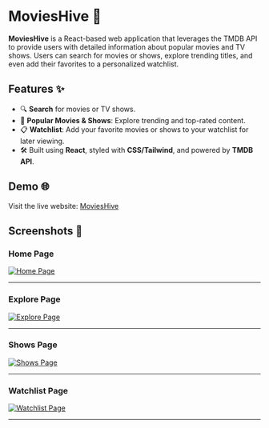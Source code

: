 # MoviesHive 🎥

**MoviesHive** is a React-based web application that leverages the TMDB API to provide users with detailed information about popular movies and TV shows. Users can search for movies or shows, explore trending titles, and even add their favorites to a personalized watchlist.

## Features ✨

- 🔍 **Search** for movies or TV shows.
- 🌟 **Popular Movies & Shows**: Explore trending and top-rated content.
- 📋 **Watchlist**: Add your favorite movies or shows to your watchlist for later viewing.
- 🛠️ Built using **React**, styled with **CSS/Tailwind**, and powered by **TMDB API**.

## Demo 🌐

Visit the live website: [MoviesHive](https://react-movie-website-six.vercel.app/)

## Screenshots 📸

### Home Page
[![Home Page](https://i.postimg.cc/7h38jK6C/Screenshot-20241226-030614.png)](https://postimg.cc/rRwPrC5c)

---

### Explore Page
[![Explore Page](https://i.postimg.cc/zfYSLn6h/Screenshot-20241226-030637.png)](https://postimg.cc/BjN1k1qZ)

---

### Shows Page
[![Shows Page](https://i.postimg.cc/C55jyJB3/Screenshot-20241226-030724.png)](https://postimg.cc/5QcHLBmg)

---

### Watchlist Page
[![Watchlist Page](https://i.postimg.cc/T2NVj8Bf/Screenshot-20241226-030755.png)](https://postimg.cc/qgn60Fk5)

---
